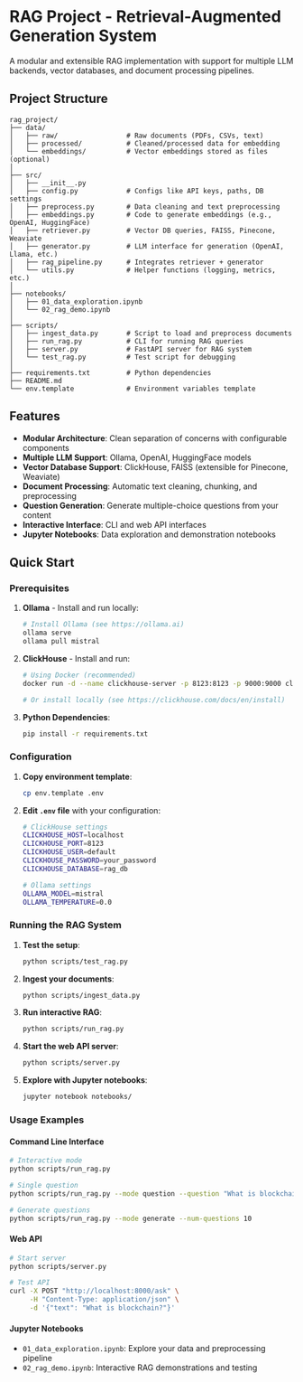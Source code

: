 # RAG Project - Retrieval-Augmented Generation System

A modular and extensible RAG implementation with support for multiple LLM backends, vector databases, and document processing pipelines.

## Project Structure

```
rag_project/
├── data/
│   ├── raw/                 # Raw documents (PDFs, CSVs, text)
│   ├── processed/           # Cleaned/processed data for embedding
│   └── embeddings/          # Vector embeddings stored as files (optional)
│
├── src/
│   ├── __init__.py
│   ├── config.py            # Configs like API keys, paths, DB settings
│   ├── preprocess.py        # Data cleaning and text preprocessing
│   ├── embeddings.py        # Code to generate embeddings (e.g., OpenAI, HuggingFace)
│   ├── retriever.py         # Vector DB queries, FAISS, Pinecone, Weaviate
│   ├── generator.py         # LLM interface for generation (OpenAI, Llama, etc.)
│   ├── rag_pipeline.py      # Integrates retriever + generator
│   └── utils.py             # Helper functions (logging, metrics, etc.)
│
├── notebooks/
│   ├── 01_data_exploration.ipynb
│   └── 02_rag_demo.ipynb
│
├── scripts/
│   ├── ingest_data.py       # Script to load and preprocess documents
│   ├── run_rag.py           # CLI for running RAG queries
│   ├── server.py            # FastAPI server for RAG system
│   └── test_rag.py          # Test script for debugging
│
├── requirements.txt         # Python dependencies
├── README.md
└── env.template             # Environment variables template
```

## Features

- **Modular Architecture**: Clean separation of concerns with configurable components
- **Multiple LLM Support**: Ollama, OpenAI, HuggingFace models
- **Vector Database Support**: ClickHouse, FAISS (extensible for Pinecone, Weaviate)
- **Document Processing**: Automatic text cleaning, chunking, and preprocessing
- **Question Generation**: Generate multiple-choice questions from your content
- **Interactive Interface**: CLI and web API interfaces
- **Jupyter Notebooks**: Data exploration and demonstration notebooks

## Quick Start

### Prerequisites
1. **Ollama** - Install and run locally:
   ```bash
   # Install Ollama (see https://ollama.ai)
   ollama serve
   ollama pull mistral
   ```

2. **ClickHouse** - Install and run:
   ```bash
   # Using Docker (recommended)
   docker run -d --name clickhouse-server -p 8123:8123 -p 9000:9000 clickhouse/clickhouse-server
   
   # Or install locally (see https://clickhouse.com/docs/en/install)
   ```

3. **Python Dependencies**:
   ```bash
   pip install -r requirements.txt
   ```

### Configuration

1. **Copy environment template**:
   ```bash
   cp env.template .env
   ```

2. **Edit `.env` file** with your configuration:
   ```bash
   # ClickHouse settings
   CLICKHOUSE_HOST=localhost
   CLICKHOUSE_PORT=8123
   CLICKHOUSE_USER=default
   CLICKHOUSE_PASSWORD=your_password
   CLICKHOUSE_DATABASE=rag_db
   
   # Ollama settings
   OLLAMA_MODEL=mistral
   OLLAMA_TEMPERATURE=0.0
   ```

### Running the RAG System

1. **Test the setup**:
   ```bash
   python scripts/test_rag.py
   ```

2. **Ingest your documents**:
   ```bash
   python scripts/ingest_data.py
   ```

3. **Run interactive RAG**:
   ```bash
   python scripts/run_rag.py
   ```

4. **Start the web API server**:
   ```bash
   python scripts/server.py
   ```

5. **Explore with Jupyter notebooks**:
   ```bash
   jupyter notebook notebooks/
   ```

### Usage Examples

#### Command Line Interface
```bash
# Interactive mode
python scripts/run_rag.py

# Single question
python scripts/run_rag.py --mode question --question "What is blockchain?"

# Generate questions
python scripts/run_rag.py --mode generate --num-questions 10
```

#### Web API
```bash
# Start server
python scripts/server.py

# Test API
curl -X POST "http://localhost:8000/ask" \
     -H "Content-Type: application/json" \
     -d '{"text": "What is blockchain?"}'
```

#### Jupyter Notebooks
- `01_data_exploration.ipynb`: Explore your data and preprocessing pipeline
- `02_rag_demo.ipynb`: Interactive RAG demonstrations and testing  
